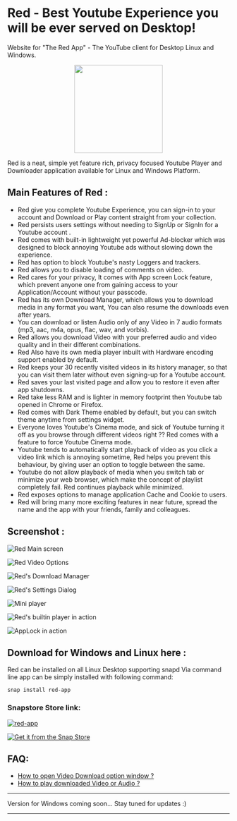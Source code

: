 # Red - Best Youtube Experience you will be ever served on Desktop!
Website for "The Red App" - The YouTube client for Desktop Linux and Windows.
<p align="center">
  <img width="200" height="200" src="https://github.com/keshavbhatt/red/blob/master/icon.png?raw=true">
</p>

Red is a neat, simple yet feature rich, privacy focused Youtube Player and Downloader application available for Linux and Windows Platform.

## Main Features of Red :

* Red give you complete Youtube Experience, you can sign-in to your account and Download or Play content straight from your collection.
* Red persists users settings without needing to SignUp or SignIn  for a Youtube account .
* Red comes with built-in lightweight yet powerful Ad-blocker which was designed to block annoying Youtube ads without slowing down the experience.
* Red has option to block Youtube's nasty Loggers and trackers.
* Red allows you to disable loading of comments on video.
* Red cares for your privacy, It comes with App screen Lock feature, which prevent anyone one from gaining access to your Application/Account  without your passcode.
* Red has its own Download Manager, which allows you to download media in any format you want, You can also resume the downloads even after years.
*  You can download or listen Audio only of any Video in 7 audio formats (mp3, aac, m4a, opus, flac, wav, and vorbis).
* Red allows you download Video with your preferred audio and video quality and in their different combinations.
* Red Also have its own media player inbuilt with Hardware encoding support enabled by default.
* Red keeps your 30 recently visited videos in its history manager, so that you can visit them later without even signing-up for a Youtube account.
* Red saves your last visited page and allow you to restore it even after app shutdowns.
* Red take less RAM and is lighter in memory footprint then Youtube tab opened in Chrome or Firefox.
* Red comes with Dark Theme enabled by default, but you can switch theme anytime from settings widget.
* Everyone loves Youtube's Cinema mode, and sick of Youtube turning it off as you browse through different videos right ?? Red comes with a feature to force Youtube Cinema mode.
* Youtube tends to automatically start playback of video as you click a video link which is annoying sometime, Red helps you prevent this behaviour, by giving user an option to toggle between the same.
* Youtube do not allow playback of media when you switch tab or minimize your web browser, which make the concept of playlist completely fail. Red continues playback while minimized.
* Red exposes options to manage application Cache and Cookie to users.
* Red will bring many more exciting features in near future, spread the name and the app with your friends, family and colleagues.

## Screenshot :
![Red Main screen](https://github.com/keshavbhatt/red/blob/master/images/1.jpg?raw=true)

![Red Video Options](https://github.com/keshavbhatt/red/blob/master/images/2.jpg?raw=true)

![Red's Download Manager](https://github.com/keshavbhatt/red/blob/master/images/3.jpg?raw=true)

![Red's Settings Dialog](https://github.com/keshavbhatt/red/blob/master/images/4.jpg?raw=true)

![Mini player](https://github.com/keshavbhatt/red/blob/master/images/5.jpg?raw=true)

![Red's builtin player in action](https://github.com/keshavbhatt/red/blob/master/images/6.jpg?raw=true)

![AppLock in action](https://github.com/keshavbhatt/red/blob/master/images/7.jpg?raw=true)
## Download for Windows and Linux here :
Red can be installed on all Linux Desktop supporting snapd
Via command line app can be simply installed with following command:

    snap install red-app
### Snapstore Store link:
[![red-app](https://snapcraft.io//red-app/trending.svg)](https://snapcraft.io/red-app)

[![Get it from the Snap Store](https://snapcraft.io/static/images/badges/en/snap-store-black.svg)](https://snapcraft.io/red-app)

## FAQ:
* [How to open Video Download option window ?](https://github.com/keshavbhatt/red/wiki/How-to-Download-Video)
* [How to play downloaded Video or Audio ?](https://github.com/keshavbhatt/red/wiki/How-to-play-downloaded-Video-or-Audio-?)
<hr>
 Version for Windows coming soon... Stay tuned for updates :)
<hr>

